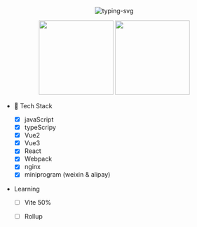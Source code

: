 <p align="center">
   <img src="https://readme-typing-svg.herokuapp.com?color=28696B&size=21&center=true&lines=%E9%97%AA%E9%97%AA%E5%8F%91%E4%BA%AE%EF%BC%8C%E9%97%AA%E9%97%AA%E5%8F%91%E4%BA%AE;Achuan-2+%E7%A5%9D%E4%BD%A0%E4%BB%8A%E6%97%A5%E6%84%89%E5%BF%AB](https://readme-typing-svg.herokuapp.com/?font=Fira+Code&pause=1000&color=F72ECA&background=73EEFF00&random=false&width=450&lines=%F0%9F%91%8B+Hi+~+I%27m+tengyuan+%2C+nice+to+see+u+!)](https://git.io/typing-svg)" alt="typing-svg">
</p>

<div align="center">
<span>  </span>
<img height="170px" src="https://github-readme-stats.vercel.app/api?username=tengyuanOasis" /><span> </span><img height="170px" src="https://github-readme-stats.vercel.app/api/top-langs/?username=tengyuanOasis&layout=compact&langs_count=8" />
<span>  </span>
</div>


-  🧘 Tech Stack

   - [x] javaScript
   - [x] typeScripy
   - [x] Vue2
   - [x] Vue3
   - [x] React
   - [x] Webpack
   - [x] nginx
   - [x] miniprogram (weixin & alipay)
-  Learning

   - [ ] Vite 50%
   - [ ] Rollup

